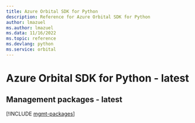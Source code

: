 ```yaml
---
title: Azure Orbital SDK for Python
description: Reference for Azure Orbital SDK for Python
author: lmazuel
ms.author: lmazuel
ms.data: 11/16/2022
ms.topic: reference
ms.devlang: python
ms.service: orbital
---
```

# Azure Orbital SDK for Python - latest

## Management packages - latest
[!INCLUDE [mgmt-packages](orbital-mgmt-index.md)]